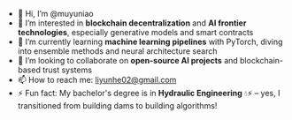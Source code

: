 - 👋 Hi, I’m @muyuniao
- 👀 I’m interested in **blockchain decentralization** and **AI frontier technologies**, especially generative models and smart contracts
- 🌱 I’m currently learning **machine learning pipelines** with PyTorch, diving into ensemble methods and neural architecture search
- 💞️ I’m looking to collaborate on **open-source AI projects** and blockchain-based trust systems
- 📫 How to reach me: liyunhe02@gmail.com
- ⚡ Fun fact: My bachelor's degree is in **Hydraulic Engineering** 💧⚡ – yes, I transitioned from building dams to building algorithms!

<!---
muyuniao/muyuniao is a ✨ special ✨ repository because its `README.md` (this file) appears on your GitHub profile.
You can click the Preview link to take a look at your changes.
--->

